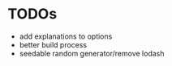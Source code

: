 # TODOs

- add explanations to options
- better build process
- seedable random generator/remove lodash
